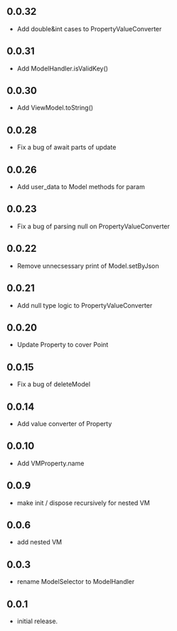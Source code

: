 ## 0.0.32
- Add double&int cases to PropertyValueConverter

## 0.0.31
- Add ModelHandler.isValidKey()

## 0.0.30
- Add ViewModel.toString()

## 0.0.28
- Fix a bug of await parts of update

## 0.0.26
- Add user_data to Model methods for param

## 0.0.23
- Fix a bug of parsing null on PropertyValueConverter

## 0.0.22
- Remove unnecsessary print of Model.setByJson

## 0.0.21
- Add null type logic to PropertyValueConverter

## 0.0.20
- Update Property to cover Point

## 0.0.15
- Fix a bug of deleteModel

## 0.0.14
- Add value converter of Property

## 0.0.10
- Add VMProperty.name

## 0.0.9
- make init / dispose recursively for nested VM

## 0.0.6
- add nested VM

## 0.0.3
- rename ModelSelector to ModelHandler

## 0.0.1
- initial release.

